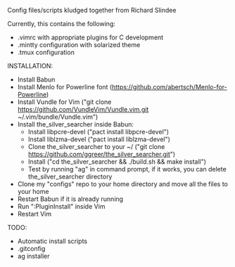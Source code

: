 Config files/scripts kludged together from Richard Slindee

Currently, this contains the following:

- .vimrc with appropriate plugins for C development
- .mintty configuration with solarized theme
- .tmux configuration

INSTALLATION:

- Install Babun
- Install Menlo for Powerline font (https://github.com/abertsch/Menlo-for-Powerline)
- Install Vundle for Vim ("git clone https://github.com/VundleVim/Vundle.vim.git ~/.vim/bundle/Vundle.vim")
- Install the_silver_searcher inside Babun:
    - Install libpcre-devel ("pact install libpcre-devel")
    - Install liblzma-devel ("pact install liblzma-devel")
    - Clone the_silver_searcher to your ~/ ("git clone https://github.com/ggreer/the_silver_searcher.git")
    - Install ("cd the_silver_searcher && ./build.sh && make install")
    - Test by running "ag" in command prompt, if it works, you can delete the_silver_searcher directory
- Clone my "configs" repo to your home directory and move all the files to your home
- Restart Babun if it is already running
- Run ":PluginInstall" inside Vim
- Restart Vim

TODO:

- Automatic install scripts
- .gitconfig
- ag installer
